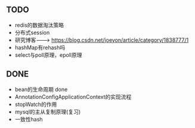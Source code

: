 ## TODO
-   redis的数据淘汰策略
-   分布式session
-   研究博客---> https://blog.csdn.net/joeyon/article/category/1838777/1
-   hashMap有rehash吗
-   select与poll原理，epoll原理

## DONE
-   bean的生命周期 done
-   AnnotationConfigApplicationContext的实现流程
-   stopWatch的作用
-   mysql的主从复制原理(复习)
-   一致性hash

 
 
 
 
 
